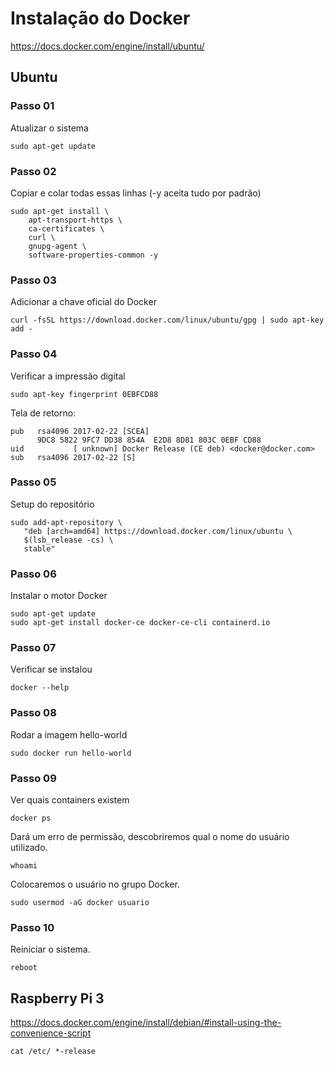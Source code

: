 # Instalação do Docker
https://docs.docker.com/engine/install/ubuntu/

## Ubuntu
###  Passo 01
Atualizar o sistema<br>
```
sudo apt-get update
```
  
### Passo 02
Copiar e colar todas essas linhas (-y aceita tudo por padrão)<br>
```
sudo apt-get install \
    apt-transport-https \
    ca-certificates \
    curl \
    gnupg-agent \
    software-properties-common -y
```

### Passo 03
Adicionar a chave oficial do Docker<br>
```
curl -fsSL https://download.docker.com/linux/ubuntu/gpg | sudo apt-key add -
```

### Passo 04
Verificar a impressão digital<br>
```
sudo apt-key fingerprint 0EBFCD88
```
Tela de retorno:<br>
```
pub   rsa4096 2017-02-22 [SCEA]
      9DC8 5822 9FC7 DD38 854A  E2D8 8D81 803C 0EBF CD88
uid           [ unknown] Docker Release (CE deb) <docker@docker.com>
sub   rsa4096 2017-02-22 [S]
```

### Passo 05
Setup do repositório<br>
```
sudo add-apt-repository \
   "deb [arch=amd64] https://download.docker.com/linux/ubuntu \
   $(lsb_release -cs) \
   stable"
```

### Passo 06
Instalar o motor Docker<br>
```
sudo apt-get update
sudo apt-get install docker-ce docker-ce-cli containerd.io
```

### Passo 07
Verificar se instalou<br>
```
docker --help
```

### Passo 08
Rodar a imagem hello-world<br>
```
sudo docker run hello-world
```

### Passo 09
Ver quais containers existem<br>
```
docker ps
```
Dará um erro de permissão, descobriremos qual o nome do usuário utilizado.<br>
```
whoami
```
Colocaremos o usuário no grupo Docker.<br>
```
sudo usermod -aG docker usuario
```

### Passo 10
Reiniciar o sistema.<br>
```
reboot
```

## Raspberry Pi 3
https://docs.docker.com/engine/install/debian/#install-using-the-convenience-script<br>
```
cat /etc/ *-release
```
